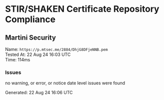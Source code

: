 # STIR/SHAKEN Certificate Repository Compliance

## Martini Security

Name: `https://p.mtsec.me/2884/DhjG8DFjeNNB.pem`\
Tested At: 22 Aug 24 16:03 UTC\
Time: 114ms

### Issues

no warning, or error, or notice date level issues were found

Generated: 22 Aug 24 16:06 UTC